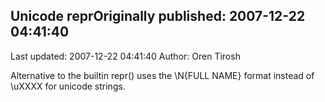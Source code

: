 ## Unicode reprOriginally published: 2007-12-22 04:41:40 
Last updated: 2007-12-22 04:41:40 
Author: Oren Tirosh 
 
Alternative to the builtin repr() uses the \\N{FULL NAME} format instead of \\uXXXX for unicode strings.